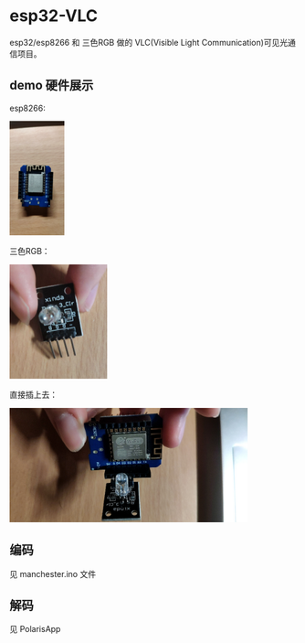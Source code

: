 # esp32-VLC

esp32/esp8266 和 三色RGB 做的 VLC(Visible Light Communication)可见光通信项目。 

## demo 硬件展示

esp8266:

<img src="https://github.com/IcyFeather233/esp32-VLC/blob/main/photo/esp8266.jpg"  height="200" alt="esp8266"/><br/>

三色RGB：

<img src="https://github.com/IcyFeather233/esp32-VLC/blob/main/photo/rgb.jpg" height="200" alt="rgb"/><br/>

直接插上去：

<img src="https://github.com/IcyFeather233/esp32-VLC/blob/main/photo/esp8266+rgb.jpg"  height="200" alt="esp8266+rgb"/><br/>

## 编码

见 manchester.ino 文件

## 解码

见 PolarisApp
